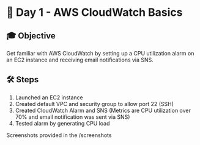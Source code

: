# 🎯 Day 1 - AWS CloudWatch Basics

## 🎓 Objective

Get familiar with AWS CloudWatch by setting up a CPU utilization alarm on an EC2 instance and receiving email notifications via SNS.

## 🛠️ Steps

1. Launched an EC2 instance
2. Created default VPC and security group to allow port 22 (SSH)
3. Created CloudWatch Alarm and SNS (Metrics are CPU utilization over 70% and email notification was sent via SNS)
4. Tested alarm by generating CPU load

Screenshots provided in the /screenshots
